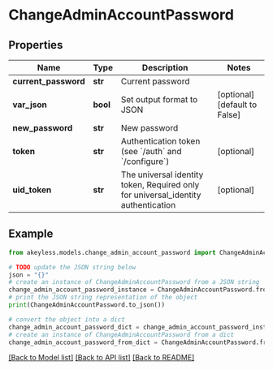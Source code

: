 # ChangeAdminAccountPassword


## Properties

Name | Type | Description | Notes
------------ | ------------- | ------------- | -------------
**current_password** | **str** | Current password | 
**var_json** | **bool** | Set output format to JSON | [optional] [default to False]
**new_password** | **str** | New password | 
**token** | **str** | Authentication token (see &#x60;/auth&#x60; and &#x60;/configure&#x60;) | [optional] 
**uid_token** | **str** | The universal identity token, Required only for universal_identity authentication | [optional] 

## Example

```python
from akeyless.models.change_admin_account_password import ChangeAdminAccountPassword

# TODO update the JSON string below
json = "{}"
# create an instance of ChangeAdminAccountPassword from a JSON string
change_admin_account_password_instance = ChangeAdminAccountPassword.from_json(json)
# print the JSON string representation of the object
print(ChangeAdminAccountPassword.to_json())

# convert the object into a dict
change_admin_account_password_dict = change_admin_account_password_instance.to_dict()
# create an instance of ChangeAdminAccountPassword from a dict
change_admin_account_password_from_dict = ChangeAdminAccountPassword.from_dict(change_admin_account_password_dict)
```
[[Back to Model list]](../README.md#documentation-for-models) [[Back to API list]](../README.md#documentation-for-api-endpoints) [[Back to README]](../README.md)



